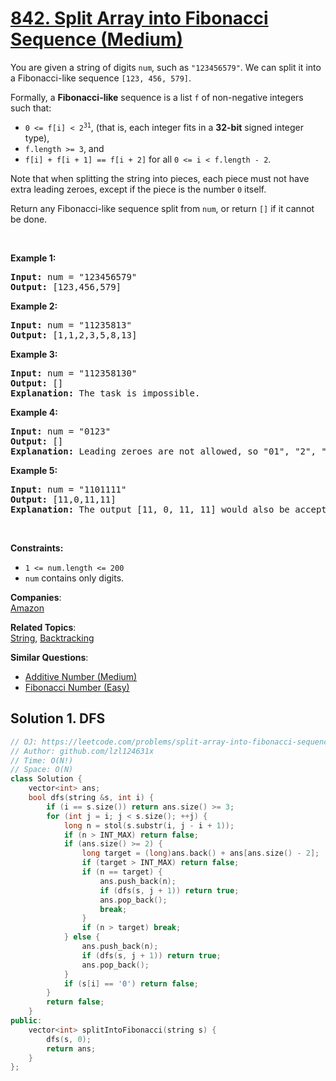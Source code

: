 # [842. Split Array into Fibonacci Sequence (Medium)](https://leetcode.com/problems/split-array-into-fibonacci-sequence/)

<p>You are given a string of digits <code>num</code>, such as <code>"123456579"</code>. We can split it into a Fibonacci-like sequence <code>[123, 456, 579]</code>.</p>

<p>Formally, a <strong>Fibonacci-like</strong> sequence is a list <code>f</code> of non-negative integers such that:</p>

<ul>
	<li><code>0 &lt;= f[i] &lt; 2<sup>31</sup></code>, (that is, each integer fits in a <strong>32-bit</strong> signed integer type),</li>
	<li><code>f.length &gt;= 3</code>, and</li>
	<li><code>f[i] + f[i + 1] == f[i + 2]</code> for all <code>0 &lt;= i &lt; f.length - 2</code>.</li>
</ul>

<p>Note that when splitting the string into pieces, each piece must not have extra leading zeroes, except if the piece is the number <code>0</code> itself.</p>

<p>Return any Fibonacci-like sequence split from <code>num</code>, or return <code>[]</code> if it cannot be done.</p>

<p>&nbsp;</p>
<p><strong>Example 1:</strong></p>

<pre><strong>Input:</strong> num = "123456579"
<strong>Output:</strong> [123,456,579]
</pre>

<p><strong>Example 2:</strong></p>

<pre><strong>Input:</strong> num = "11235813"
<strong>Output:</strong> [1,1,2,3,5,8,13]
</pre>

<p><strong>Example 3:</strong></p>

<pre><strong>Input:</strong> num = "112358130"
<strong>Output:</strong> []
<strong>Explanation:</strong> The task is impossible.
</pre>

<p><strong>Example 4:</strong></p>

<pre><strong>Input:</strong> num = "0123"
<strong>Output:</strong> []
<strong>Explanation:</strong> Leading zeroes are not allowed, so "01", "2", "3" is not valid.
</pre>

<p><strong>Example 5:</strong></p>

<pre><strong>Input:</strong> num = "1101111"
<strong>Output:</strong> [11,0,11,11]
<strong>Explanation:</strong> The output [11, 0, 11, 11] would also be accepted.
</pre>

<p>&nbsp;</p>
<p><strong>Constraints:</strong></p>

<ul>
	<li><code>1 &lt;= num.length &lt;= 200</code></li>
	<li><code>num</code> contains only digits.</li>
</ul>


**Companies**:  
[Amazon](https://leetcode.com/company/amazon)

**Related Topics**:  
[String](https://leetcode.com/tag/string/), [Backtracking](https://leetcode.com/tag/backtracking/)

**Similar Questions**:
* [Additive Number (Medium)](https://leetcode.com/problems/additive-number/)
* [Fibonacci Number (Easy)](https://leetcode.com/problems/fibonacci-number/)

## Solution 1. DFS

```cpp
// OJ: https://leetcode.com/problems/split-array-into-fibonacci-sequence/
// Author: github.com/lzl124631x
// Time: O(N!)
// Space: O(N)
class Solution {
    vector<int> ans;
    bool dfs(string &s, int i) {
        if (i == s.size()) return ans.size() >= 3;
        for (int j = i; j < s.size(); ++j) {
            long n = stol(s.substr(i, j - i + 1));
            if (n > INT_MAX) return false;
            if (ans.size() >= 2) {
                long target = (long)ans.back() + ans[ans.size() - 2];
                if (target > INT_MAX) return false;
                if (n == target) {
                    ans.push_back(n);
                    if (dfs(s, j + 1)) return true;
                    ans.pop_back();
                    break;
                }
                if (n > target) break;
            } else {
                ans.push_back(n);
                if (dfs(s, j + 1)) return true;
                ans.pop_back();
            }
            if (s[i] == '0') return false;
        }
        return false;
    }
public:
    vector<int> splitIntoFibonacci(string s) {
        dfs(s, 0);
        return ans;
    }
};
```